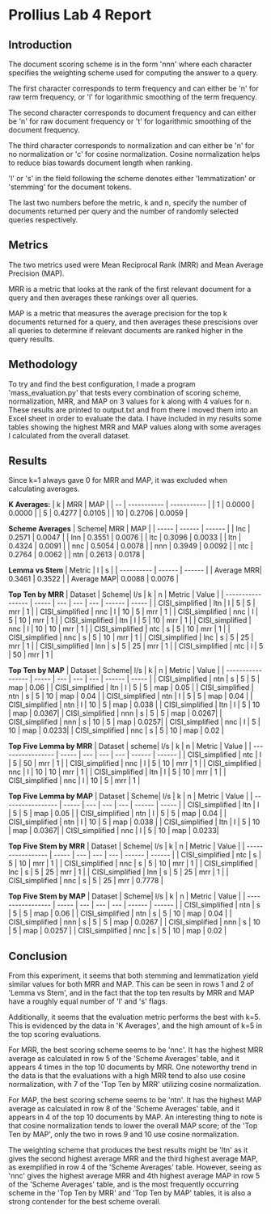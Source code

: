 # Prollius Lab 4 Report

## Introduction
The document scoring scheme is in the form 'nnn' where each character specifies the weighting scheme used for computing the answer to a query.

The first character corresponds to term frequency and can either be 'n' for raw term frequency, or 'l' for logarithmic smoothing of the term frequency.

The second character corresponds to document frequency and can either be 'n' for raw document frequency or 't' for logarithmic smoothing of the document frequency.

The third character corresponds to normalization and can either be 'n' for no normalization or 'c' for cosine normalization. Cosine normalization helps to reduce bias towards document length when ranking.

'l' or 's' in the field following the scheme denotes either 'lemmatization' or 'stemming' for the document tokens.

The last two numbers before the metric, k and n, specify the number of documents returned per query and the number of randomly selected queries respectively.

## Metrics

The two metrics used were Mean Reciprocal Rank (MRR) and Mean Average Precision (MAP).

MRR is a metric that looks at the rank of the first relevant document for a query and then averages these rankings
over all queries.

MAP is a metric that measures the average precision for the top k documents returned for a query, and then averages
these prescisions over all queries to determine if relevant documents are ranked higher in the query results.

## Methodology

To try and find the best configuration, I made a program 'mass_evaluation.py' that tests every combination of scoring
scheme, normalization, MRR, and MAP on 3 values for k along with 4 values for n. These results are printed
to output.txt and from there I moved them into an Excel sheet in order to evaluate the data. I have included in my
results some tables showing the highest MRR and MAP values along with some averages I calculated from the overall
dataset.


## Results

Since k=1 always gave 0 for MRR and MAP, it was excluded when calculating averages.

**K Averages:**
| k  | MRR         |         MAP |
| -- | ----------- | ----------- |
| 1  | 0.0000      | 0.0000      |
| 5  | 0.4277      | 0.0105      |
| 10 | 0.2706      | 0.0059      |




**Scheme Averages**
| Scheme| MRR    | MAP    |
| ----- | ------ | ------ |
| lnc   | 0.2571 | 0.0047 |
| lnn   | 0.3551 | 0.0076 |
| ltc   | 0.3096 | 0.0033 |
| ltn   | 0.4324 | 0.0091 |
| nnc   | 0.5054 | 0.0078 |
| nnn   | 0.3949 | 0.0092 |
| ntc   | 0.2764 | 0.0062 |
| ntn   | 0.2613 | 0.0178 |




**Lemma vs Stem**
| Metric     | l      | s      |
| ---------- | ------ | ------ |
| Average MRR| 0.3461 | 0.3522 |
| Average MAP| 0.0088 | 0.0076 |




**Top Ten by MRR**
| Dataset           | Scheme| l/s | k   | n   | Metric | Value |
| ----------------- | ----- | --- | --- | --- | ------ | ----- |
| CISI_simplified   | ltn   | l   | 5   | 5   | mrr    | 1     |
| CISI_simplified   | nnc   | l   | 10  | 5   | mrr    | 1     |
| CISI_simplified   | nnc   | l   | 5   | 10  | mrr    | 1     |
| CISI_simplified   | ltn   | l   | 5   | 10  | mrr    | 1     |
| CISI_simplified   | nnc   | l   | 10  | 10  | mrr    | 1     |
| CISI_simplified   | ntc   | s   | 5   | 10  | mrr    | 1     |
| CISI_simplified   | nnc   | s   | 5   | 10  | mrr    | 1     |
| CISI_simplified   | lnc   | s   | 5   | 25  | mrr    | 1     |
| CISI_simplified   | lnn   | s   | 5   | 25  | mrr    | 1     |
| CISI_simplified   | ntc   | l   | 5   | 50  | mrr    | 1     |





**Top Ten by MAP**
| Dataset           | Scheme| l/s | k   | n  | Metric | Value |
| ----------------- | ----- | --- | --- | --- | ------ | ----- |
| CISI_simplified   | ntn   | s   | 5   | 5   | map    | 0.06  |
| CISI_simplified   | ltn   | l   | 5   | 5   | map    | 0.05  |
| CISI_simplified   | ntn   | s   | 5   | 10  | map    | 0.04  |
| CISI_simplified   | ntn   | l   | 5   | 5   | map    | 0.04  |
| CISI_simplified   | ntn   | l   | 10  | 5   | map    | 0.038 |
| CISI_simplified   | ltn   | l   | 5   | 10  | map    | 0.0367|
| CISI_simplified   | nnn   | s   | 5   | 5   | map    | 0.0267|
| CISI_simplified   | nnn   | s   | 10  | 5   | map    | 0.0257|
| CISI_simplified   | nnc   | l   | 5   | 10  | map    | 0.0233|
| CISI_simplified   | nnc   | s   | 5   | 10  | map    | 0.02  |




**Top Five Lemma by MRR**
| Dataset           | scheme| l/s | k   | n  | Metric | Value  |
| ----------------- | ----- | --- | --- | --- | ------ | ------ |
| CISI_simplified   | ntc   | l   | 5   | 50  | mrr    | 1      |
| CISI_simplified   | nnc   | l   | 5   | 10  | mrr    | 1      |
| CISI_simplified   | nnc   | l   | 10  | 10  | mrr    | 1      |
| CISI_simplified   | ltn   | l   | 5   | 10  | mrr    | 1      |
| CISI_simplified   | nnc   | l   | 10  | 5   | mrr    | 1      |




**Top Five Lemma by MAP**
| Dataset           | Scheme| l/s | k   | n   | Metric | Value |
| ----------------- | ----- | --- | --- | --- | ------ | ----- |
| CISI_simplified   | ltn   | l   | 5   | 5   | map    | 0.05  |
| CISI_simplified   | ntn   | l   | 5   | 5   | map    | 0.04  |
| CISI_simplified   | ntn   | l   | 10  | 5   | map    | 0.038 |
| CISI_simplified   | ltn   | l   | 5   | 10  | map    | 0.0367|
| CISI_simplified   | nnc   | l   | 5   | 10  | map    | 0.0233|





**Top Five Stem by MRR**
| Dataset           | Scheme| l/s | k   | n   | Metric | Value  |
| ----------------- | ----- | --- | --- | --- | ------ | ------ |
| CISI_simplified   | ntc   | s   | 5   | 10  | mrr    | 1      |
| CISI_simplified   | nnc   | s   | 5   | 10  | mrr    | 1      |
| CISI_simplified   | lnc   | s   | 5   | 25  | mrr    | 1      |
| CISI_simplified   | lnn   | s   | 5   | 25  | mrr    | 1      |
| CISI_simplified   | nnc   | s   | 5   | 25  | mrr    | 0.7778 |




**Top Five Stem by MAP**
| Dataset           | Scheme| l/s | k   | n   | Metric | Value  |
| ----------------- | ----- | --- | --- | --- | ------ | ------ |
| CISI_simplified   | ntn   | s   | 5   | 5   | map    | 0.06   |
| CISI_simplified   | ntn   | s   | 5   | 10  | map    | 0.04   |
| CISI_simplified   | nnn   | s   | 5   | 5   | map    | 0.0267 |
| CISI_simplified   | nnn   | s   | 10  | 5   | map    | 0.0257 |
| CISI_simplified   | nnc   | s   | 5   | 10  | map    | 0.02   |




## Conclusion

From this experiment, it seems that both stemming and lemmatization yield similar values for both MRR and MAP.
This can be seen in rows 1 and 2 of 'Lemma vs Stem', and in the fact that the top ten results by MRR and MAP 
have a roughly equal number of 'l' and 's' flags.

Additionally, it seems that the evaluation metric performs the best with k=5. This is evidenced by the data in 'K Averages',
and the high amount of k=5 in the top scoring evaluations.

For MRR, the best scoring scheme seems to be 'nnc'. It has the highest MRR average as calculated in row 5 of the
'Scheme Averages' table, and it appears 4 times in the top 10 documents by MRR. One noteworthy trend in the data
is that the evaluations with a high MRR tend to also use cosine normalization, with 7 of the 'Top Ten by MRR'
utilizing cosine normalization.

For MAP, the best scoring scheme seems to be 'ntn'. It has the highest MAP average as calculated in row 8 of the
'Scheme Averages' table, and it appears in 4 of the top 10 documents by MAP. An interesting thing to note is that
cosine normalization tends to lower the overall MAP score; of the 'Top Ten by MAP', only the two in rows
9 and 10 use cosine normalization.

The weighting scheme that produces the best results might be 'ltn' as it gives the second highest average MRR
and the third highest average MAP, as exemplified in row 4 of the 'Scheme Averages' table. However, seeing as 
'nnc' gives the highest average MRR and 4th highest average MAP in row 5 of the 'Scheme Averages' table, and is
the most frequently occurring scheme in the 'Top Ten by MRR' and 'Top Ten by MAP' tables, it is also a strong contender
for the best scheme overall.